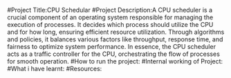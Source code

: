 #Project Title:CPU Schedular
#Project Description:A CPU scheduler is a crucial component of an operating
system responsible for managing the execution of processes. It decides which process
should utilize the CPU and for how long, ensuring efficient resource utilization. Through
algorithms and policies, it balances various factors like throughput, response time, and
fairness to optimize system performance. In essence, the CPU scheduler acts as a traffic
controller for the CPU, orchestrating the flow of processes for smooth operation.
#How to run the project:
#Internal working of Project:
#What i have learnt:
#Resources:
